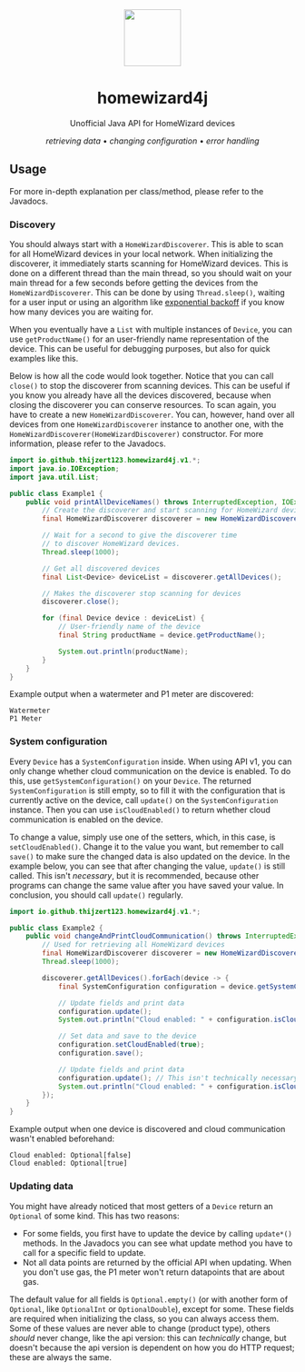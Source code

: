 <div align="center">
  <img src="https://github.com/Thijzert123/homewizard4j/blob/main/logo.png?raw=true" width=100 height=100 />
  <h1>homewizard4j</h1>
  Unofficial Java API for HomeWizard devices

  _retrieving data_ • _changing configuration_ • _error handling_
</div>

## Usage
For more in-depth explanation per class/method, please refer to the Javadocs.

### Discovery
You should always start with a `HomeWizardDiscoverer`. This is able to scan for all HomeWizard devices in your local network.
When initializing the discoverer, it immediately starts scanning for HomeWizard devices. This is done on a different thread than the main thread, so you should wait on your main thread for a few seconds before getting the devices from the `HomeWizardDiscoverer`. This can be done by using `Thread.sleep()`, waiting for a user input or using an algorithm like [exponential backoff](https://en.wikipedia.org/wiki/Exponential_backoff) if you know how many devices you are waiting for.

When you eventually have a `List` with multiple instances of `Device`, you can use `getProductName()` for an user-friendly name representation of the device. This can be useful for debugging purposes, but also for quick examples like this.

Below is how all the code would look together. Notice that you can call `close()` to stop the discoverer from scanning devices. This can be useful if you know you already have all the devices discovered, because when closing the discoverer you can conserve resources. To scan again, you have to create a new `HomeWizardDiscoverer`. You can, however, hand over all devices from one `HomeWizardDiscoverer` instance to another one, with the `HomeWizardDiscoverer(HomeWizardDiscoverer)` constructor.
For more information, please refer to the Javadocs.
```java
import io.github.thijzert123.homewizard4j.v1.*;
import java.io.IOException;
import java.util.List;

public class Example1 {
    public void printAllDeviceNames() throws InterruptedException, IOException {
        // Create the discoverer and start scanning for HomeWizard devices.
        final HomeWizardDiscoverer discoverer = new HomeWizardDiscoverer();

        // Wait for a second to give the discoverer time
        // to discover HomeWizard devices.
        Thread.sleep(1000);

        // Get all discovered devices
        final List<Device> deviceList = discoverer.getAllDevices();

        // Makes the discoverer stop scanning for devices
        discoverer.close();

        for (final Device device : deviceList) {
            // User-friendly name of the device
            final String productName = device.getProductName();

            System.out.println(productName);
        }
    }
}
```
Example output when a watermeter and P1 meter are discovered:
```
Watermeter
P1 Meter
```

### System configuration
Every `Device` has a `SystemConfiguration` inside. When using API v1, you can only change whether cloud communication on the device is enabled. To do this, use `getSystemConfiguration()` on your `Device`. The returned `SystemConfiguration` is still empty, so to fill it with the configuration that is currently active on the device, call `update()` on the `SystemConfiguration` instance. Then you can use `isCloudEnabled()` to return whether cloud communication is enabled on the device.

To change a value, simply use one of the setters, which, in this case, is `setCloudEnabled()`. Change it to the value you want, but remember to call `save()` to make sure the changed data is also updated on the device.
In the example below, you can see that after changing the value, `update()` is still called. This isn't _necessary_, but it is recommended, because other programs can change the same value after you have saved your value.
In conclusion, you should call `update()` regularly.
```java
import io.github.thijzert123.homewizard4j.v1.*;

public class Example2 {
    public void changeAndPrintCloudCommunication() throws InterruptedException {
        // Used for retrieving all HomeWizard devices
        final HomeWizardDiscoverer discoverer = new HomeWizardDiscoverer();
        Thread.sleep(1000);

        discoverer.getAllDevices().forEach(device -> {
            final SystemConfiguration configuration = device.getSystemConfiguration();

            // Update fields and print data
            configuration.update();
            System.out.println("Cloud enabled: " + configuration.isCloudEnabled());

            // Set data and save to the device
            configuration.setCloudEnabled(true);
            configuration.save();

            // Update fields and print data
            configuration.update(); // This isn't technically necessary, but it's good practise
            System.out.println("Cloud enabled: " + configuration.isCloudEnabled());
        });
    }
}
```
Example output when one device is discovered and cloud communication wasn't enabled beforehand:
```
Cloud enabled: Optional[false]
Cloud enabled: Optional[true]
```

### Updating data
You might have already noticed that most getters of a `Device` return an `Optional` of some kind. This has two reasons:
- For some fields, you first have to update the device by calling `update*()` methods. In the Javadocs you can see what update method you have to call for a specific field to update.
- Not all data points are returned by the official API when updating. When you don't use gas, the P1 meter won't return datapoints that are about gas.

The default value for all fields is `Optional.empty()` (or with another form of `Optional`, like `OptionalInt` or `OptionalDouble`), except for some. These fields are required when initializing the class, so you can always access them. Some of these values are never able to change (product type), others _should_ never change, like the api version: this can _technically_ change, but doesn't because the api version is dependent on how you do HTTP request; these are always the same.
